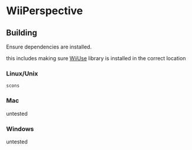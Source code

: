 # WiiPerspective

## Building
Ensure dependencies are installed.

this includes making sure [WiiUse](https://github.com/wiiuse/wiiuse) library is installed in the correct location

### Linux/Unix
```
scons
```
### Mac
untested

### Windows
untested

